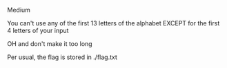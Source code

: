 Medium

You can't use any of the first 13 letters of the alphabet EXCEPT for the first 4 letters of your input

OH and don't make it too long

Per usual, the flag is stored in ./flag.txt
